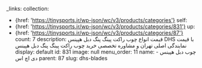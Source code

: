 _links:
  collection:
  - {href: 'https://tinysports.ir/wp-json/wc/v3/products/categories'}
  self:
  - {href: 'https://tinysports.ir/wp-json/wc/v3/products/categories/831'}
  up:
  - {href: 'https://tinysports.ir/wp-json/wc/v3/products/categories/87'}
count: 7
description: قیمت انواع چوب راکت پینگ پنگ دبل هپینس
  DHS با قیمت نمایندگی اصلی تهران و مشاوره تخصصی
  خرید چوب راکت پینگ پنگ دبل هپینس
display: default
id: 831
image: null
menu_order: 11
name: چوب دبل هپینس - دی اچ اس
parent: 87
slug: dhs-blades
